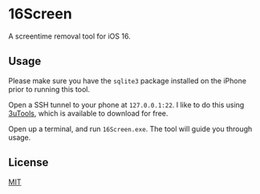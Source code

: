 # 16Screen
A screentime removal tool for iOS 16.



## Usage

Please make sure you have the ```sqlite3``` package installed on the iPhone prior to running this tool.

Open a SSH tunnel to your phone at ```127.0.0.1:22```. I like to do this using [3uTools](https://www.3u.com/), which is available to download for free.

Open up a terminal, and run ```16Screen.exe```. The tool will guide you through usage.
    
## License

[MIT](https://choosealicense.com/licenses/mit/)
